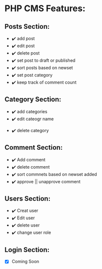 # PHP CMS Features:

  ## Posts Section:
 - :heavy_check_mark: add post 
 - :heavy_check_mark: edit post
 - :heavy_check_mark: delete post
 - :heavy_check_mark: set post to draft or published
 - :heavy_check_mark: sort posts based on newset
 - :heavy_check_mark: set post category
 - :heavy_check_mark: keep track of comment count 
   
  ## Category Section:
 - :heavy_check_mark: add categories
 - :heavy_check_mark: edit cateogr name
 * :heavy_check_mark: delete category
    
  ## Comment Section:
 - :heavy_check_mark: Add comment
 - :heavy_check_mark: delete comment
 - :heavy_check_mark: sort commnets based on newset added
 - :heavy_check_mark: approve || unapprove comment
 
 ## Users Section:
 - :heavy_check_mark: Creat user
 - :heavy_check_mark: Edit user
 - :heavy_check_mark: delete user
 - :heavy_check_mark: change user role
 
 ## Login Section:
 - [X] Coming Soon

    

